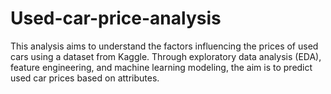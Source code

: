 # Used-car-price-analysis
This analysis aims to understand the factors influencing the prices of used cars using a dataset from Kaggle. Through exploratory data analysis (EDA), feature engineering, and machine learning modeling, the aim is to predict used car prices based on attributes.

